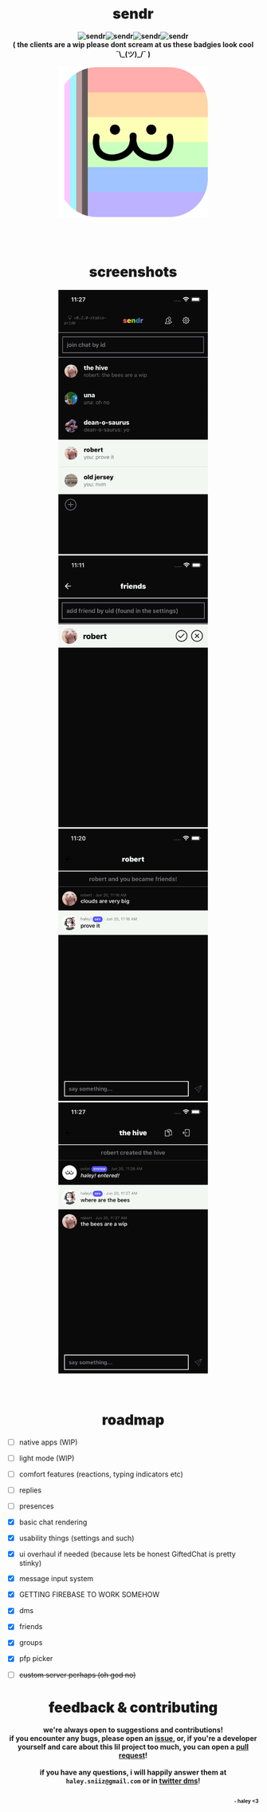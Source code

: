 <!-- ![Android](https://img.shields.io/badge/Android-3DDC84?style=for-the-badge&logo=android&logoColor=white) ![Mac OS](https://img.shields.io/badge/mac%20os-000000?style=for-the-badge&logo=macos&logoColor=F0F0F0) ![Windows](https://img.shields.io/badge/Windows-0078D6?style=for-the-badge&logo=windows&logoColor=white) ![Linux](https://img.shields.io/badge/Linux-FCC624?style=for-the-badge&logo=linux&logoColor=black) -->

<h1 align="center" style="font-weight: 900;">
sendr
</h1>

<p align="center" style="font-weight: bold;">
<img src="https://img.shields.io/badge/Android-3DDC84?style=for-the-badge&logo=android&logoColor=white" alt="sendr" width="120" height="30"/><img src="https://img.shields.io/badge/mac%20os-000000?style=for-the-badge&logo=macos&logoColor=F0F0F0" alt="sendr" width="120" height="30"/><img src="https://img.shields.io/badge/Windows-0078D6?style=for-the-badge&logo=windows&logoColor=white" alt="sendr" width="120" height="30"/><img src="https://img.shields.io/badge/Linux-FCC624?style=for-the-badge&logo=linux&logoColor=black" alt="sendr" width="120" height="30"/><br/>( the clients are a wip please dont scream at us these badgies look cool ¯\_(ツ)_/¯ )<br/><br/><img src="https://github.com/sniiz/sendr/blob/master/assets/pride-favicon.png?raw=true" width="300" alt="sendr logo"/></br><br/>
<!-- a minimalistic open source messenger -->
</p>

<h1 align='center' style='font-weight: 900;'><br/>screenshots</h1>
<div align='center'>

<img src="https://github.com/sniiz/sendr/blob/master/misc%20stuff/home-screenshot.png?raw=truehttps://github.com/sniiz/sendr/blob/master/misc%20stuff/home-screenshot.png?raw=true" width="300" alt="home screenshot"/><img src="https://github.com/sniiz/sendr/blob/master/misc%20stuff/friends-screenshot.png?raw=truehttps://github.com/sniiz/sendr/blob/master/misc%20stuff/friends-screenshot.png?raw=true" width="300" alt="friends screenshot"/><img src="https://github.com/sniiz/sendr/blob/master/misc%20stuff/dm-screenshot.png?raw=truehttps://github.com/sniiz/sendr/blob/master/misc%20stuff/dm-screenshot.png?raw=true" width="300" alt="dm screenshot"/><img src="https://github.com/sniiz/sendr/blob/master/misc%20stuff/group-screenshot.png?raw=truehttps://github.com/sniiz/sendr/blob/master/misc%20stuff/group-screenshot.png?raw=true" width="300" alt="friends screenshot"/>

</div>

<h1 align="center" style="font-weight: 900;"><br/>roadmap</h1>

- [ ] native apps (WIP)
- [ ] light mode (WIP)

- [ ] comfort features (reactions, typing indicators etc)
- [ ] replies
- [ ] presences

- [x] basic chat rendering
- [x] usability things (settings and such)
- [x] ui overhaul if needed (because lets be honest GiftedChat is pretty stinky)
- [x] message input system
- [x] GETTING FIREBASE TO WORK SOMEHOW
- [x] dms
- [x] friends
- [x] groups
- [x] pfp picker

- [ ] ~~custom server perhaps (oh god no)~~

<h1 align="center" style="font-weight: 900;">
feedback & contributing
</h1>

<p align="center" style="font-weight: bold;">
we're always open to suggestions and contributions!</br>if you encounter any bugs, please open an <a href="https://github.com/sniiz/sendr/issues/new">issue</a>, or, if you're a developer yourself and care about this lil project too much, you can open a <a href="https://github.com/sniiz/sendr/pulls">pull request</a>!<br/><br/>if you have any questions, i will happily answer them at <code>haley.sniiz@gmail.com</code> or in <a href="https://twitter.com/_sniiz_">twitter dms</a>!
</p>

<p align="right" style="font-weight: bold; font-size: 10px;">
<br/>- haley <3
</p>
